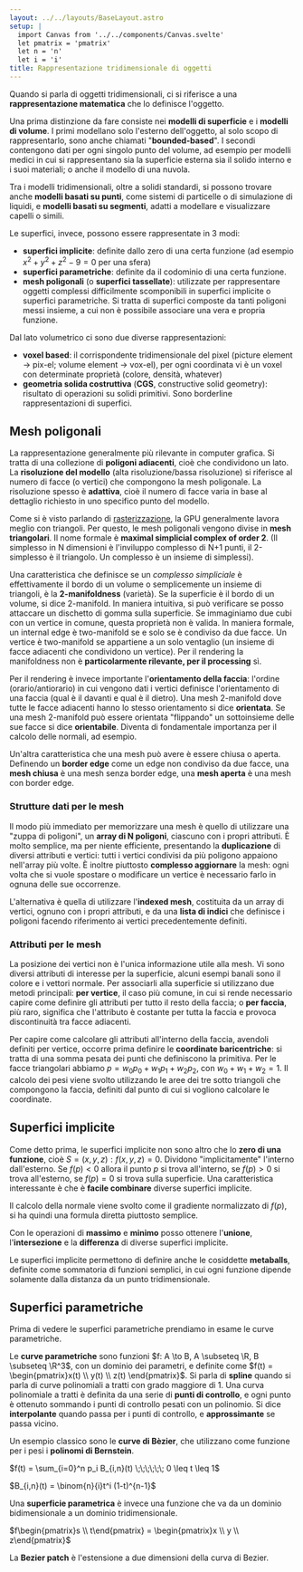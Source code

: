 ```yaml
---
layout: ../../layouts/BaseLayout.astro
setup: |
  import Canvas from '../../components/Canvas.svelte'
  let pmatrix = 'pmatrix'
  let n = 'n'
  let i = 'i'
title: Rappresentazione tridimensionale di oggetti
---
```


Quando si parla di oggetti tridimensionali, ci si riferisce a una **rappresentazione matematica** che lo definisce l'oggetto.

Una prima distinzione da fare consiste nei **modelli di superficie** e i **modelli di volume**. I primi modellano solo l'esterno dell'oggetto, al solo scopo di rappresentarlo, sono anche chiamati "**bounded-based**". I secondi contengono dati per ogni singolo punto del volume, ad esempio per modelli medici in cui si rappresentano sia la superficie esterna sia il solido interno e i suoi materiali; o anche il modello di una nuvola.

Tra i modelli tridimensionali, oltre a solidi standardi, si possono trovare anche **modelli basati su punti**, come sistemi di particelle o di simulazione di liquidi, e **modelli basati su segmenti**, adatti a modellare e visualizzare capelli o simili.

Le superfici, invece, possono essere rappresentate in 3 modi:

- **superfici implicite**: definite dallo zero di una certa funzione (ad esempio $x^2 + y^2 + z^2 - 9 = 0$ per una sfera)
- **superfici parametriche**: definite da il codominio di una certa funzione.
- **mesh poligonali** (o **superfici tassellate**): utilizzate per rappresentare oggetti complessi difficilmente scomponibili in superfici implicite o superfici parametriche. Si tratta di superfici composte da tanti poligoni messi insieme, a cui non è possibile associare una vera e propria funzione.

Dal lato volumetrico ci sono due diverse rappresentazioni:

- **voxel based**: il corrispondente tridimensionale del pixel (picture element $\to$ pix-el; volume element $\to$ vox-el), per ogni coordinata vi è un voxel con determinate proprietà (colore, densità, whatever)
- **geometria solida costruttiva** (**CGS**, constructive solid geometry): risultato di operazioni su solidi primitivi. Sono borderline rappresentazioni di superfici.

## Mesh poligonali

La rappresentazione generalmente più rilevante in computer grafica. Si tratta di una collezione di **poligoni adiacenti**, cioè che condividono un lato. La **risoluzione del modello** (alta risoluzione/bassa risoluzione) si riferisce al numero di facce (o vertici) che compongono la mesh poligonale. La risoluzione spesso è **adattiva**, cioè il numero di facce varia in base al dettaglio richiesto in uno specifico punto del modello.

Come si è visto parlando di [rasterizzazione](/theory/paradigmi-rendering), la GPU generalmente lavora meglio con triangoli. Per questo, le mesh poligonali vengono divise in **mesh triangolari**. Il nome formale è **maximal simplicial complex of order 2**. (Il simplesso in N dimensioni è l'inviluppo complesso di N+1 punti, il 2-simplesso è il triangolo. Un complesso è un insieme di simplessi).

Una caratteristica che definisce se un _complesso simpliciale_ è effettivamente il bordo di un volume o semplicemente un insieme di triangoli, è la **2-manifoldness** (varietà). Se la superficie è il bordo di un volume, si dice 2-manifold. In maniera intuitiva, si può verificare se posso attaccare un dischetto di gomma sulla superficie. Se immaginiamo due cubi con un vertice in comune, questa proprietà non è valida. In maniera formale, un internal edge è two-manifold se e solo se è condiviso da due facce. Un vertice è two-manifold se appartiene a un solo ventaglio (un insieme di facce adiacenti che condividono un vertice). Per il rendering la manifoldness non è **particolarmente rilevante, per il processing** sì.

Per il rendering è invece importante l'**orientamento della faccia**: l'ordine (orario/antiorario) in cui vengono dati i vertici definisce l'orientamento di una faccia (qual è il davanti e qual è il dietro). Una mesh 2-manifold dove tutte le facce adiacenti hanno lo stesso orientamento si dice **orientata**. Se una mesh 2-manifold può essere orientata "flippando" un sottoinsieme delle sue facce si dice **orientabile**. Diventa di fondamentale importanza per il calcolo delle normali, ad esempio.

Un'altra caratteristica che una mesh può avere è essere chiusa o aperta. Definendo un **border edge** come un edge non condiviso da due facce, una **mesh chiusa** è una mesh senza border edge, una **mesh aperta** è una mesh con border edge.

### Strutture dati per le mesh

Il modo più immediato per memorizzare una mesh è quello di utilizzare una "zuppa di poligoni", un **array di N poligoni**, ciascuno con i propri attributi. È molto semplice, ma per niente efficiente, presentando la **duplicazione** di diversi attributi e vertici: tutti i vertici condivisi da più poligono appaiono nell'array più volte. È inoltre piuttosto **complesso aggiornare** la mesh: ogni volta che si vuole spostare o modificare un vertice è necessario farlo in ognuna delle sue occorrenze.

L'alternativa è quella di utilizzare l'**indexed mesh**, costituita da un array di vertici, ognuno con i propri attributi, e da una **lista di indici** che definisce i poligoni facendo riferimento ai vertici precedentemente definiti.

### Attributi per le mesh

La posizione dei vertici non è l'unica informazione utile alla mesh. Vi sono diversi attributi di interesse per la superficie, alcuni esempi banali sono il colore e i vettori normale. Per associarli alla superficie si utilizzano due metodi principali: **per vertice**, il caso più comune, in cui si rende necessario capire come definire gli attributi per tutto il resto della faccia; o **per faccia**, più raro, significa che l'attributo è costante per tutta la faccia e provoca discontinuità tra facce adiacenti.

Per capire come calcolare gli attributi all'interno della faccia, avendoli definiti per vertice, occorre prima definire le **coordinate baricentriche**: si tratta di una somma pesata dei punti che definiscono la primitiva. Per le facce triangolari abbiamo $p = w_0p_0 + w_1p_1 + w_2p_2$, con $w_0 + w_1 + w_2 = 1$. Il calcolo dei pesi viene svolto utilizzando le aree dei tre sotto triangoli che compongono la faccia, definiti dal punto di cui si vogliono calcolare le coordinate.

## Superfici implicite

Come detto prima, le superfici implicite non sono altro che lo **zero di una funzione**, cioè $S = (x,y,z): f(x,y,z)=0$. Dividono "implicitamente" l'interno dall'esterno. Se $f(p) < 0$ allora il punto $p$ si trova all'interno, se $f(p) > 0$ si trova all'esterno, se $f(p) = 0$ si trova sulla superficie. Una caratteristica interessante è che è **facile combinare** diverse superfici implicite.

Il calcolo della normale viene svolto come il gradiente normalizzato di $f(p)$, si ha quindi una formula diretta piuttosto semplice.

Con le operazioni di **massimo** e **minimo** posso ottenere l'**unione**, l'**intersezione** e la **differenza** di diverse superfici implicite.

Le superfici implicite permettono di definire anche le cosiddette **metaballs**, definite come sommatoria di funzioni semplici, in cui ogni funzione dipende solamente dalla distanza da un punto tridimensionale.

## Superfici parametriche

Prima di vedere le superfici parametriche prendiamo in esame le curve parametriche.

Le **curve parametriche** sono funzioni $f: A \to B, A \subseteq \R, B \subseteq \R^3$, con un dominio dei parametri, e definite come $f(t) = \begin{pmatrix}x(t) \\ y(t) \\ z(t) \end{pmatrix}$. Si parla di **spline** quando si parla di curve polinomiali a tratti con grado maggiore di 1. Una curva polinomiale a tratti è definita da una serie di **punti di controllo**, e ogni punto è ottenuto sommando i punti di controllo pesati con un polinomio. Si dice **interpolante** quando passa per i punti di controllo, e **approssimante** se passa vicino.

Un esempio classico sono le **curve di Bèzier**, che utilizzano come funzione per i pesi i **polinomi di Bernstein**.

$f(t) = \sum_{i=0}^n p_i B_{i,n}(t) \;\;\;\;\;\; 0 \leq t \leq 1$

$B_{i,n}(t) = \binom{n}{i}t^i (1-t)^{n-1}$

Una **superficie parametrica** è invece una funzione che va da un dominio bidimensionale a un dominio tridimensionale.

$f\begin{pmatrix}s \\ t\end{pmatrix} = \begin{pmatrix}x \\ y \\ z\end{pmatrix}$

La **Bezier patch** è l'estensione a due dimensioni della curva di Bezier.
